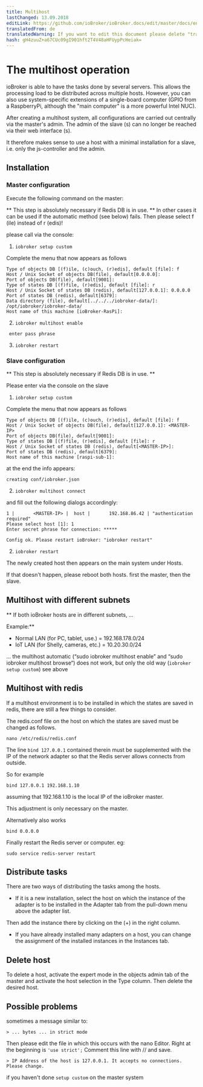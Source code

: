 ```yaml
---
title: Multihost
lastChanged: 13.09.2018
editLink: https://github.com/ioBroker/ioBroker.docs/edit/master/docs/en/config/multihost.md
translatedFrom: de
translatedWarning: If you want to edit this document please delete "translatedFrom" field, elsewise this document will be translated automatically again
hash: gH4zuuZ+a67CUc09gI901hft2T4V48aHFUypPcHeiak=
---
```

# The multihost operation
ioBroker is able to have the tasks done by several servers. This allows the processing load to be distributed across multiple hosts.
However, you can also use system-specific extensions of a single-board computer (GPIO from a RaspberryPi, although the "main computer" is a more powerful Intel NUC).

After creating a multihost system, all configurations are carried out centrally via the master's admin. The admin of the slave (s) can no longer be reached via their web interface (s).

It therefore makes sense to use a host with a minimal installation for a slave, i.e. only the js-controller and the admin.

## Installation
### Master configuration
Execute the following command on the master:

** This step is absolutely necessary if Redis DB is in use. ** In other cases it can be used if the automatic method (see below) fails. Then please select f (ile) instead of r (edis)!

please call via the console:

1. `iobroker setup custom`

Complete the menu that now appears as follows

```
Type of objects DB [(f)ile, (c)ouch, (r)edis], default [file]: f
Host / Unix Socket of objects DB(file), default[0.0.0.0]:
Port of objects DB(file), default[9001]:
Type of states DB [(f)file, (r)edis], default [file]: r
Host / Unix Socket of states DB (redis), default[127.0.0.1]: 0.0.0.0
Port of states DB (redis), default[6379]:
Data directory (file), default[../../../iobroker-data/]: /opt/iobroker/iobroker-data/
Host name of this machine [ioBroker-RasPi]:
```

2. `iobroker multihost enable`

``` enter pass phrase```

3. `iobroker restart`

### Slave configuration
** This step is absolutely necessary if Redis DB is in use. **

Please enter via the console on the slave

1. `iobroker setup custom`

Complete the menu that now appears as follows

```
Type of objects DB [(f)ile, (c)ouch, (r)edis], default [file]: f
Host / Unix Socket of objects DB(file), default[127.0.0.1]: <MASTER-IP>
Port of objects DB(file), default[9001]:
Type of states DB [(f)file, (r)edis], default [file]: r
Host / Unix Socket of states DB (redis), default[<MASTER-IP>]:
Port of states DB (redis), default[6379]:
Host name of this machine [raspi-sub-1]:
```

at the end the info appears:

```
creating conf/iobroker.json
```

2. `iobroker multihost connect`

and fill out the following dialogs accordingly:

```
1 |       <MASTER-IP> |  host |       192.168.86.42 | "authentication required"
Please select host [1]: 1
Enter secret phrase for connection: *****

Config ok. Please restart ioBroker: "iobroker restart"
```

2. `iobroker restart`

The newly created host then appears on the main system under Hosts.

If that doesn't happen, please reboot both hosts. first the master, then the slave.

## Multihost with different subnets
** If both ioBroker hosts are in different subnets, ...

Example:**

* Normal LAN (for PC, tablet, use.) = 192.168.178.0/24
* IoT LAN (for Shelly, cameras, etc.) = 10.20.30.0/24

... the multihost automatic (“sudo iobroker multihost enable” and “sudo iobroker multihost browse“) does not work, but only the old way (`iobroker setup custom`) see above

## Multihost with redis
If a multihost environment is to be installed in which the states are saved in redis, there are still a few things to consider.

The redis.conf file on the host on which the states are saved must be changed as follows.

```
nano /etc/redis/redis.conf
```

The line `bind 127.0.0.1` contained therein must be supplemented with the IP of the network adapter so that the Redis server allows connects from outside.

So for example

```
bind 127.0.0.1 192.168.1.10
```

assuming that 192.168.1.10 is the local IP of the ioBroker master.

This adjustment is only necessary on the master.

Alternatively also works

```
bind 0.0.0.0
```

Finally restart the Redis server or computer. eg:

```
sudo service redis-server restart
```

## Distribute tasks
There are two ways of distributing the tasks among the hosts.

* If it is a new installation, select the host on which the instance of the adapter is to be installed in the Adapter tab from the pull-down menu above the adapter list.

Then add the instance there by clicking on the (+) in the right column.

* If you have already installed many adapters on a host, you can change the assignment of the installed instances in the Instances tab.

## Delete host
To delete a host, activate the expert mode in the objects admin tab of the master and activate the host selection in the Type column. Then delete the desired host.

## Possible problems
sometimes a message similar to:

```> ... bytes ... in strict mode```

Then please edit the file in which this occurs with the nano Editor. Right at the beginning is `'use strict';` Comment this line with // and save.

```> IP Address of the host is 127.0.0.1. It accepts no connections. Please change.```

if you haven't done ``` setup custom ``` on the master system